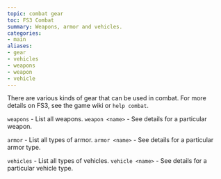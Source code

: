 ```yaml
---
topic: combat gear
toc: FS3 Combat
summary: Weapons, armor and vehicles.
categories:
- main
aliases:
- gear
- vehicles
- weapons
- weapon
- vehicle
---
```

There are various kinds of gear that can be used in combat.   For more details on FS3, see the game wiki or `help combat`.

`weapons` - List all weapons.
`weapon <name>` - See details for a particular weapon.

`armor` - List all types of armor.
`armor <name>` - See details for a particular armor type.

`vehicles` - List all types of vehicles.
`vehicle <name>` - See details for a particular vehicle type.
